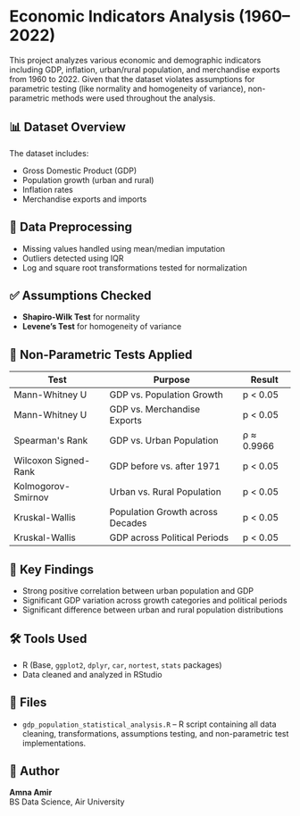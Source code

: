 # Economic Indicators Analysis (1960–2022)

This project analyzes various economic and demographic indicators including GDP, inflation, urban/rural population, and merchandise exports from 1960 to 2022. Given that the dataset violates assumptions for parametric testing (like normality and homogeneity of variance), non-parametric methods were used throughout the analysis.

## 📊 Dataset Overview
The dataset includes:
- Gross Domestic Product (GDP)
- Population growth (urban and rural)
- Inflation rates
- Merchandise exports and imports

## 🔧 Data Preprocessing
- Missing values handled using mean/median imputation
- Outliers detected using IQR
- Log and square root transformations tested for normalization

## ✅ Assumptions Checked
- **Shapiro-Wilk Test** for normality
- **Levene’s Test** for homogeneity of variance

## 🧪 Non-Parametric Tests Applied
| Test | Purpose | Result |
|------|---------|--------|
| Mann-Whitney U | GDP vs. Population Growth | p < 0.05 |
| Mann-Whitney U | GDP vs. Merchandise Exports | p < 0.05 |
| Spearman's Rank | GDP vs. Urban Population | ρ ≈ 0.9966 |
| Wilcoxon Signed-Rank | GDP before vs. after 1971 | p < 0.05 |
| Kolmogorov-Smirnov | Urban vs. Rural Population | p < 0.05 |
| Kruskal-Wallis | Population Growth across Decades | p < 0.05 |
| Kruskal-Wallis | GDP across Political Periods | p < 0.05 |

## 🧾 Key Findings
- Strong positive correlation between urban population and GDP
- Significant GDP variation across growth categories and political periods
- Significant difference between urban and rural population distributions

## 🛠️ Tools Used
- R (Base, `ggplot2`, `dplyr`, `car`, `nortest`, `stats` packages)
- Data cleaned and analyzed in RStudio

## 📁 Files
- `gdp_population_statistical_analysis.R` – R script containing all data cleaning, transformations, assumptions testing, and non-parametric test implementations.

## 📌 Author
**Amna Amir**  
BS Data Science, Air University  
